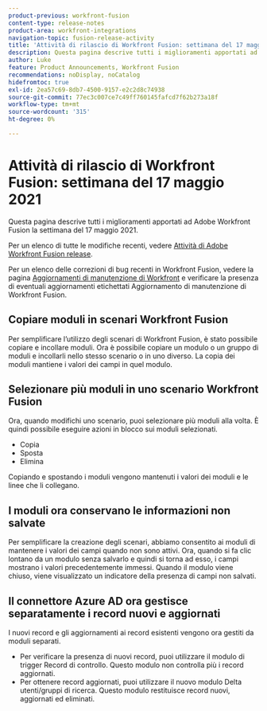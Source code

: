 ```yaml
---
product-previous: workfront-fusion
content-type: release-notes
product-area: workfront-integrations
navigation-topic: fusion-release-activity
title: 'Attività di rilascio di Workfront Fusion: settimana del 17 maggio 2021'
description: Questa pagina descrive tutti i miglioramenti apportati ad Adobe Workfront Fusion la settimana del 17 maggio 2021.
author: Luke
feature: Product Announcements, Workfront Fusion
recommendations: noDisplay, noCatalog
hidefromtoc: true
exl-id: 2ea57c69-8db7-4500-9157-e2c2d8c74938
source-git-commit: 77ec3c007ce7c49ff760145fafcd7f62b273a18f
workflow-type: tm+mt
source-wordcount: '315'
ht-degree: 0%

---
```


# Attività di rilascio di Workfront Fusion: settimana del 17 maggio 2021

Questa pagina descrive tutti i miglioramenti apportati ad Adobe Workfront Fusion la settimana del 17 maggio 2021.

Per un elenco di tutte le modifiche recenti, vedere [Attività di Adobe Workfront Fusion release](/help/workfront-fusion/fusion-product-releases/fusion-release-activity.md).

Per un elenco delle correzioni di bug recenti in Workfront Fusion, vedere la pagina [Aggiornamenti di manutenzione di Workfront](https://experienceleague.adobe.com/docs/workfront-known-issues/releases/current-updates.html) e verificare la presenza di eventuali aggiornamenti etichettati Aggiornamento di manutenzione di Workfront Fusion.

## Copiare moduli in scenari Workfront Fusion

Per semplificare l’utilizzo degli scenari di Workfront Fusion, è stato possibile copiare e incollare moduli. Ora è possibile copiare un modulo o un gruppo di moduli e incollarli nello stesso scenario o in uno diverso. La copia dei moduli mantiene i valori dei campi in quel modulo.


## Selezionare più moduli in uno scenario Workfront Fusion

Ora, quando modifichi uno scenario, puoi selezionare più moduli alla volta. È quindi possibile eseguire azioni in blocco sui moduli selezionati.

* Copia
* Sposta
* Elimina

Copiando e spostando i moduli vengono mantenuti i valori dei moduli e le linee che li collegano.


## I moduli ora conservano le informazioni non salvate

Per semplificare la creazione degli scenari, abbiamo consentito ai moduli di mantenere i valori dei campi quando non sono attivi. Ora, quando si fa clic lontano da un modulo senza salvarlo e quindi si torna ad esso, i campi mostrano i valori precedentemente immessi. Quando il modulo viene chiuso, viene visualizzato un indicatore della presenza di campi non salvati.

## Il connettore Azure AD ora gestisce separatamente i record nuovi e aggiornati

I nuovi record e gli aggiornamenti ai record esistenti vengono ora gestiti da moduli separati.

* Per verificare la presenza di nuovi record, puoi utilizzare il modulo di trigger Record di controllo. Questo modulo non controlla più i record aggiornati.
* Per ottenere record aggiornati, puoi utilizzare il nuovo modulo Delta utenti/gruppi di ricerca. Questo modulo restituisce record nuovi, aggiornati ed eliminati.
